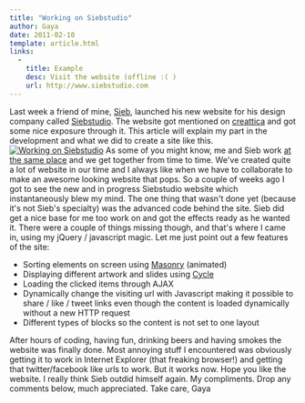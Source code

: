 ```yaml
---
title: "Working on Siebstudio"
author: Gaya
date: 2011-02-10
template: article.html
links:
  -
    title: Example
    desc: Visit the website (offline :( )
    url: http://www.siebstudio.com
---
```

Last week a friend of mine, [Sieb](http://www.siebstudio.com), launched his new website for his design company called [Siebstudio](http://www.siebstudio.com). The website got mentioned on [creattica](http://creattica.com/css/siebstudio/52315) and got some nice exposure through it. This article will explain my part in the development and what we did to create a site like this. [![](/articles/\/ssworkingon.jpg "Working on Siebstudio")](http://www.gayadesign.com/articles/working-on-siebstudio/)<span id="more-665"></span> As some of you might know, me and Sieb work [at the same place](http://www.cybox.nl) and we get together from time to time. We've created quite a lot of website in our time and I always like when we have to collaborate to make an awesome looking website that pops. So a couple of weeks ago I got to see the new and in progress Siebstudio website which instantaneously blew my mind. The one thing that wasn't done yet (because it's not Sieb's specialty) was the advanced code behind the site. Sieb did get a nice base for me too work on and got the effects ready as he wanted it. There were a couple of things missing though, and that's where I came in, using my jQuery / javascript magic. Let me just point out a few features of the site:

- Sorting elements on screen using [Masonry](http://desandro.com/resources/jquery-masonry/) (animated)
- Displaying different artwork and slides using [Cycle](http://jquery.malsup.com/cycle/)
- Loading the clicked items through AJAX
- Dynamically change the visiting url with Javascript making it possible to share / like / tweet links even though the content is loaded dynamically without a new HTTP request
- Different types of blocks so the content is not set to one layout

 After hours of coding, having fun, drinking beers and having smokes the website was finally done. Most annoying stuff I encountered was obviously getting it to work in Internet Explorer (that freaking browser!) and getting that twitter/facebook like urls to work. But it works now. Hope you like the website. I really think Sieb outdid himself again. My compliments. Drop any comments below, much appreciated. Take care, Gaya